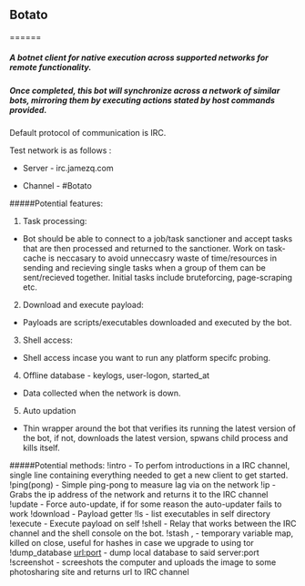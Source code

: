 ## Botato
======

##### A botnet client for native execution across supported networks for remote functionality.


##### Once completed, this bot will synchronize across a network of similar bots, mirroring them by executing actions stated by host commands provided.


Default protocol of communication is IRC.

Test network is as follows :

* Server - irc.jamezq.com

* Channel - #Botato

#####Potential features:

1. Task processing: 
* Bot should be able to connect to a job/task sanctioner and accept tasks that are then processed and returned to the sanctioner. Work on task-cache is neccasary to avoid unneccasry waste of time/resources in sending and recieving single tasks when a group of them can be sent/recieved together. Initial tasks include bruteforcing, page-scraping etc.
2. Download and execute payload:
* Payloads are scripts/executables downloaded and executed by the bot.
3. Shell access:
* Shell access incase you want to run any platform specifc probing.
4. Offline database - keylogs, user-logon, started_at
* Data collected when the network is down.
5. Auto updation
* Thin wrapper around the bot that verifies its running the latest version of the bot, if not, downloads the latest version, spwans child process and kills itself.


#####Potential methods:
!intro - To perfom introductions in a IRC channel, single line containing everything needed to get a new client to get started.
!ping(pong) - Simple ping-pong to measure lag via on the network
!ip - Grabs the ip address of the network and returns it to the IRC channel
!update - Force auto-update, if for some reason the auto-updater fails to work
!download <url> - Payload getter
!ls - list executables in self directory
!execute <command> - Execute payload on self
!shell - Relay that works between the IRC channel and the shell console on the bot.
!stash <key>, <value> - temporary variable map, killed on close, useful for hashes in case we upgrade to using tor
!dump_database <url:port> - dump local database to said server:port
!screenshot - screeshots the computer and uploads the image to some photosharing site and returns url to IRC channel

